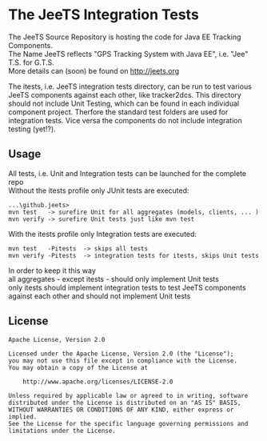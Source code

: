 The JeeTS Integration Tests
===========================

The JeeTS Source Repository is hosting the code for Java EE Tracking Components.  
The Name JeeTS reflects "GPS Tracking System with Java EE", i.e. "Jee" T.S. for G.T.S.   
More details can (soon) be found on http://jeets.org

The itests, i.e. JeeTS integration tests directory, can be run to test various
JeeTS components against each other, like tracker2dcs. This directory should 
not include Unit Testing, which can be found in each individual component project.
Therfore the standard test folders are used for integration tests.
Vice versa the components do not include integration testing (yet!?).


## Usage

All tests, i.e. Unit and Integration tests can be launched for the complete repo  
Without the itests profile only JUnit tests are executed:

    ...\github.jeets>
	mvn test   -> surefire Unit for all aggregates (models, clients, ... )
	mvn verify -> surefire Unit tests just like mvn test
	
With the itests profile only Integration tests are executed:
	
	mvn test   -Pitests	 -> skips all tests
	mvn verify -Pitests	 -> integration tests for itests, skips Unit tests

In order to keep it this way  
	all aggregates - except itests - should only implement Unit tests  
	only itests should implement integration tests to test JeeTS components against each other
	and should not implement Unit tests


## License

    Apache License, Version 2.0

    Licensed under the Apache License, Version 2.0 (the "License");
    you may not use this file except in compliance with the License.
    You may obtain a copy of the License at

        http://www.apache.org/licenses/LICENSE-2.0

    Unless required by applicable law or agreed to in writing, software
    distributed under the License is distributed on an "AS IS" BASIS,
    WITHOUT WARRANTIES OR CONDITIONS OF ANY KIND, either express or implied.
    See the License for the specific language governing permissions and
    limitations under the License.
